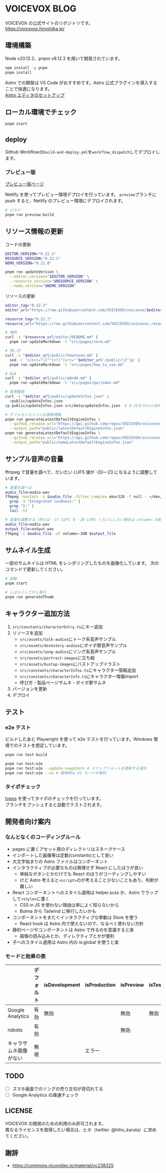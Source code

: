 # VOICEVOX BLOG

VOICEVOX の公式サイトのリポジトリです。  
https://voicevox.hiroshiba.jp/

## 環境構築

Node v20.12.2、pnpm v9.12.3 を用いて開発されています。

```bash
npm install -g pnpm
pnpm install
```

Astro での開発は VS Code がおすすめです。Astro 公式プラグインを導入することで快適になります。  
[Astro エディタのセットアップ](https://docs.astro.build/ja/editor-setup/#vs-code)

## ローカル環境でチェック

```bash
pnpm start
```

## deploy

Github Workflowの`build-and-deploy.yml`を`workflow_dispatch`してデプロイします。

### プレビュー版

[プレビュー版ページ](https://preview--voicevox.netlify.app/)

Netlify を使ってプレビュー環境デプロイを行っています。
`preview`ブランチに push すると、Netlify のプレビュー環境にデプロイされます。

```bash
# ビルド
pnpm run preview-build
```

## リソース情報の更新

コードの更新

```bash
EDITOR_VERSION="0.22.3"
RESOURCE_VERSION="0.22.2"
NEMO_VERSION="0.21.0"

pnpm run updateVersion \
  --editor_version="$EDITOR_VERSION" \
  --resource_version="$RESOURCE_VERSION" \
  --nemo_version="$NEMO_VERSION"
```

リソースの更新

```bash
editor_tag="0.22.3"
editor_url="https://raw.githubusercontent.com/VOICEVOX/voicevox/$editor_tag"

resource_tag="0.22.2"
resource_url="https://raw.githubusercontent.com/VOICEVOX/voicevox_resource/$resource_tag"

# 規約
curl -s "$resource_url/editor/README.md" |
  pnpm run updateMarkdown -t "src/pages/term.md"

# 使い方
curl -s "$editor_url/public/howtouse.md" |
  sed -r 's|src="([^"]+?)"|src="'$editor_url'/public/\1"|g' |
  pnpm run updateMarkdown -t "src/pages/how_to_use.md"

# Q&A
curl -s "$editor_url/public/qAndA.md" |
  pnpm run updateMarkdown -t "src/pages/qa/index.md"

# 変更履歴
curl -s "$editor_url/public/updateInfos.json" \
  >public/updateInfos.json
cp public/updateInfos.json src/data/updateInfos.json  # 0.22までsrc/dataディレクトリだったので、しばらくはコピーする

# デフォルトエンジンの更新情報
pnpm run generateLatestDefaultEngineInfos \
  --github_release_url="https://api.github.com/repos/VOICEVOX/voicevox_engine/releases" \
  --output_path="public/latestDefaultEngineInfos.json"
pnpm run generateLatestDefaultEngineInfos \
  --github_release_url="https://api.github.com/repos/VOICEVOX/voicevox_nemo_engine/releases" \
  --output_path="public/nemoLatestDefaultEngineInfos.json"
```

## サンプル音声の音量

ffmpeg で音量を調べて、だいたい LUFS 値が -20~-23 になるように調整しています。

```bash
# 音量を調べる
audio_file=audio.wav
ffmpeg -nostats -i $audio_file -filter_complex ebur128 -f null - </dev/null 2>&1 |
  grep -3 "Integrated loudness:" |
  grep "I:" |
  tail -n1

# 音量を調整する（例えば -17 LUFS を -20 LUFS くらいにしたい場合は volume=-3dB にする）
audio_file=audio.wav
output_file=output.wav
ffmpeg -i $audio_file -af volume=-3dB $output_file
```

## サムネイル生成

一部のサムネイルは HTML をレンダリングしたものを画像化しています。
次のコマンドで更新してください。

```bash
# 起動
pnpm start

# しばらくしてから実行
pnpm run generateThumb
```

## キャラクター追加方法

1. `src/constants/characterEntry.ts`にキー追加
2. リソースを追加
   - `src/assets/talk-audios`にトーク系音声サンプル
   - `src/assets/dormitory-audios`にボイボ寮音声サンプル
   - `src/assets/song-audios`にソング系音声サンプル
   - `src/assets/portrait-images`に立ち絵
   - `src/assets/bustup-images`にバストアップイラスト
   - `src/constants/characterInfos.ts`にキャラクター情報追加
   - `src/constants/characterInfo.ts`にキャラクター情報import
   - 呼び方・製品ページサムネ・ボイボ寮サムネ
3. バージョンを更新
4. デプロイ

## テスト

### e2e テスト

ビルドしたあと Playwright を使って e2e テストを行っています。Windows 環境でのテストを想定しています。

```bash
pnpm run test-build

pnpm run test:e2e
pnpm run test:e2e --update-snapshots # スナップショットを更新する場合
pnpm run test:e2e --ui # 開発時は UI モードが便利
```

### タイポチェック

[typos](https://github.com/crate-ci/typos) を使ってタイポのチェックを行っています。  
ブランチをプッシュすると自動でテストされます。

## 開発者向け案内

### なんとなくのコーディングルール

- pages に置くアセット用のディレクトリはスネークケース
- インポートした画像等は定数(constants)として良い
- 大文字始まりの Astro ファイルはコンポーネント
- インタラクティブが必要なものは無理せず React にしたほうが良い
  - 単純なボタンとかだけでも React のほうがコーディングしやすい
  - けど Astro 考えると`<script>`のが考えること少ないこともあり、判断が難しい
- React コンポーネントへのスタイル適用は helper.scss か、Astro でラップして`<style>`に書く
  - CSS in JS を使わない理由は単によく知らないから
  - Bulma から Tailwind に移行したいかも
- コンポーネントをまたぐインタラクティブな挙動は Store を使う
  - React hook は Astro 内で使えないので、なるべく使わない方針
- 静的ページやコンポーネントは Astro で作るのを意識すると楽
  - 画像の読み込みとか、ディレクティブとかが便利
- 子へのスタイル適用は Astro 内の is:global を使うと楽

### モードと効果の表

|                        | デフォルト | isDevelopment | isProduction | isPreview | isTest |
| ---------------------- | ---------- | ------------- | ------------ | --------- | ------ |
| Google Analytics       | 有効       | 無効          |              | 無効      | 無効   |
| robots                 | 有効       |               |              | 無効      |        |
| キャラサムネ画像がない | 無視       |               | エラー       |           |        |

## TODO

- [ ] スマホ画面でのソングの売り文句が見切れてる
- [ ] Google Analytics の疎通チェック

## LICENSE

VOICEVOX の開発のための利用のみ許可されます。  
異なるライセンスを取得したい場合は、ヒホ（twitter: @hiho_karuta）に求めてください。

## 謝辞

- https://commons.nicovideo.jp/material/nc238325
